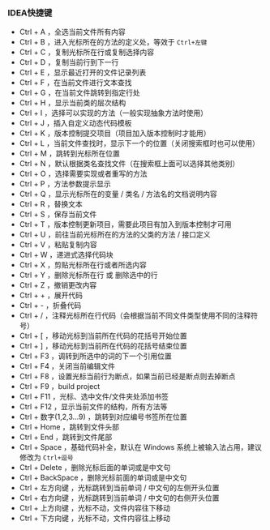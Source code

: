 ### IDEA快捷键

- Ctrl + A ，全选当前文件所有内容
- Ctrl + B ，进入光标所在的方法的定义处，等效于 `Ctrl+左键`
- Ctrl + C ，复制光标所在行或复制选择内容
- Ctrl + D ，复制当前行到下一行
- Ctrl + E ，显示最近打开的文件记录列表
- Ctrl + F ，在当前文件进行文本查找
- Ctrl + G ，在当前文件跳转到指定行处
- Ctrl + H ，显示当前类的层次结构
- Ctrl + I ，选择可以实现的方法（一般实现抽象方法时使用）
- Ctrl + J ，插入自定义动态代码模板
- Ctrl + K ，版本控制提交项目（项目加入版本控制时才能用）
- Ctrl + L ，当前文件查找时，显示下一个的位置（关闭搜索框时也可以使用）
- Ctrl + M ，跳转到光标所在位置
- Ctrl + N ，默认根据类名查找文件（在搜索框上面可以选择其他类别）
- Ctrl + O ，选择需要实现或者重写的方法
- Ctrl + P ，方法参数提示显示
- Ctrl + Q ，显示光标所在的变量 / 类名 / 方法名的文档说明内容
- Ctrl + R ，替换文本
- Ctrl + S ，保存当前文件
- Ctrl + T ，版本控制更新项目，需要此项目有加入到版本控制才可用
- Ctrl + U ，前往当前光标所在的方法的父类的方法 / 接口定义
- Ctrl + V ，粘贴复制内容
- Ctrl + W ，递进式选择代码块
- Ctrl + X ，剪贴光标所在行或者所选内容
- Ctrl + Y ，删除光标所在行 或 删除选中的行
- Ctrl + Z ，撤销更改内容
- Ctrl + + ，展开代码
- Ctrl + - ，折叠代码
- Ctrl + / ，注释光标所在行代码（会根据当前不同文件类型使用不同的注释符号）
- Ctrl + [ ，移动光标到当前所在代码的花括号开始位置
- Ctrl + ] ，移动光标到当前所在代码的花括号结束位置
- Ctrl + F3 ，调转到所选中的词的下一个引用位置
- Ctrl + F4 ，关闭当前编辑文件
- Ctrl + F8 ，设置光标当前行为断点，如果当前已经是断点则去掉断点
- Ctrl + F9 ，build project
- Ctrl + F11 ，光标、选中文件/文件夹处添加书签
- Ctrl + F12 ，显示当前文件的结构，所有方法等
- Ctrl + 数字(1,2,3…9) ，跳转到对应编号书签所在位置
- Ctrl + Home ，跳转到文件头部
- Ctrl + End ，跳转到文件尾部
- Ctrl + Space ，基础代码补全，默认在 Windows 系统上被输入法占用，建议修改为 `Ctrl+逗号`
- Ctrl + Delete ，删除光标后面的单词或是中文句
- Ctrl + BackSpace ，删除光标前面的单词或是中文句
- Ctrl + 左方向键 ，光标跳转到当前单词 / 中文句的左侧开头位置
- Ctrl + 右方向键 ，光标跳转到当前单词 / 中文句的右侧开头位置
- Ctrl + 上方向键 ，光标不动，文件内容往下移动
- Ctrl + 下方向键 ，光标不动，文件内容往上移动